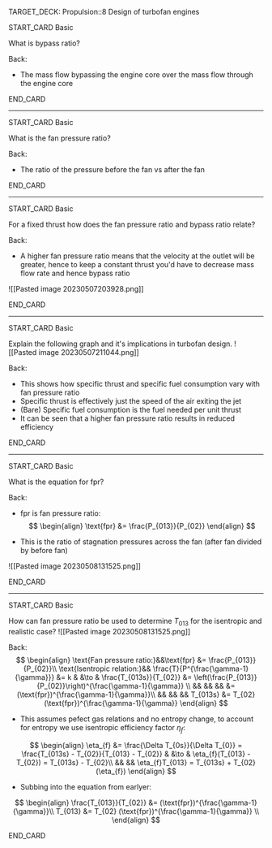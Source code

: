 TARGET_DECK: Propulsion::8 Design of turbofan engines



START_CARD
Basic

What is bypass ratio?

Back: 
- The mass flow bypassing the engine core over the mass flow through the engine core

END_CARD


--------

START_CARD
Basic

What is the fan pressure ratio?

Back: 
- The ratio of the pressure before the fan vs after the fan

END_CARD


--------

START_CARD
Basic

For a fixed thrust how does the fan pressure ratio and bypass ratio relate?

Back: 
- A higher fan pressure ratio means that the velocity at the outlet will be greater, hence to keep a constant thrust you'd have to decrease mass flow rate and hence bypass ratio
  
![[Pasted image 20230507203928.png]]

END_CARD



--------

START_CARD
Basic

Explain the following graph and it's implications in turbofan design. 
![[Pasted image 20230507211044.png]]

Back: 
- This shows how specific thrust and specific fuel consumption vary with fan pressure ratio
- Specific thrust is effectively just the speed of the air exiting the jet
- (Bare) Specific fuel consumption is the fuel needed per unit thrust
- It can be seen that a higher fan pressure ratio results in reduced efficiency

END_CARD


--------

START_CARD
Basic

What is the equation for fpr?

Back: 
- fpr is fan pressure ratio:
$$ \begin{align}
\text{fpr} &= \frac{P_{013}}{P_{02}}
\end{align} $$

- This is the ratio of stagnation pressures across the fan (after fan divided by before fan)

![[Pasted image 20230508131525.png]]

END_CARD


--------

START_CARD
Basic

How can fan pressure ratio be used to determine $T_{013}$ for the isentropic and realistic case?
![[Pasted image 20230508131525.png]]

Back: 
$$ \begin{align}
\text{Fan pressure ratio:}&&\text{fpr} &= \frac{P_{013}}{P_{02}}\\
\text{Isentropic relation:}&& \frac{T}{P^{\frac{\gamma-1}{\gamma}}} &= k & &\to & \frac{T_{013s}}{T_{02}} &= \left(\frac{P_{013}}{P_{02}}\right)^{\frac{\gamma-1}{\gamma}} \\
&& && && &= (\text{fpr})^{\frac{\gamma-1}{\gamma}}\\
&& && && T_{013s} &= T_{02} (\text{fpr})^{\frac{\gamma-1}{\gamma}}
\end{align} $$
- This assumes pefect gas relations and no entropy change, to account for entropy we use isentropic efficiency factor $\eta_{f}$:

$$ \begin{align}
\eta_{f} &= \frac{\Delta T_{0s}}{\Delta T_{0}} = \frac{T_{013s} - T_{02}}{T_{013} - T_{02}} & &\to & \eta_{f}(T_{013} - T_{02}) = T_{013s} - T_{02}\\
&& && \eta_{f}T_{013} = T_{013s} + T_{02} (\eta_{f})
\end{align} $$
- Subbing into the equation from earlyer:

$$ \begin{align}
\frac{T_{013}}{T_{02}} &=  (\text{fpr})^{\frac{\gamma-1}{\gamma}}\\
T_{013} &= T_{02} (\text{fpr})^{\frac{\gamma-1}{\gamma}} \\
\end{align} $$

END_CARD


